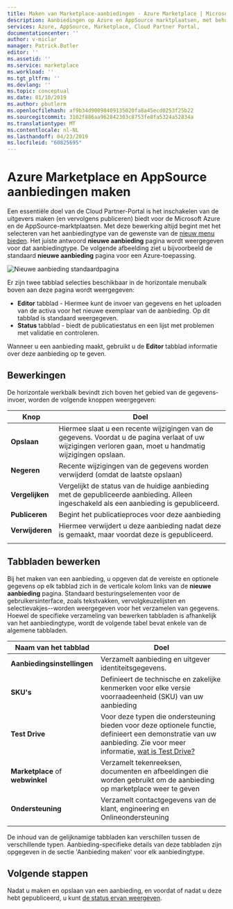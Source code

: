 ```yaml
---
title: Maken van Marketplace-aanbiedingen - Azure Marketplace | Microsoft Docs
description: Aanbiedingen op Azure en AppSource marktplaatsen, met behulp van de Cloud Partner-Portal maken
services: Azure, AppSource, Marketplace, Cloud Partner Portal,
documentationcenter: ''
author: v-miclar
manager: Patrick.Butler
editor: ''
ms.assetid: ''
ms.service: marketplace
ms.workload: ''
ms.tgt_pltfrm: ''
ms.devlang: ''
ms.topic: conceptual
ms.date: 01/10/2019
ms.author: pbutlerm
ms.openlocfilehash: af9b34d90098409135020fa8a45ecd0253f25b22
ms.sourcegitcommit: 3102f886aa962842303c8753fe8fa5324a52834a
ms.translationtype: MT
ms.contentlocale: nl-NL
ms.lasthandoff: 04/23/2019
ms.locfileid: "60825695"
---
```

# <a name="create-azure-marketplace-and-appsource-offers"></a>Azure Marketplace en AppSource aanbiedingen maken

Een essentiële doel van de Cloud Partner-Portal is het inschakelen van de uitgevers maken (en vervolgens publiceren) biedt voor de Microsoft Azure en de AppSource-marktplaatsen.  Met deze bewerking altijd begint met het selecteren van het aanbiedingtype van de gewenste van de [nieuw menu bieden](../portal-tour/cpp-new-offer-menu.md).  Het juiste antwoord **nieuwe aanbieding** pagina wordt weergegeven voor dat aanbiedingtype.  De volgende afbeelding ziet u bijvoorbeeld de standaard **nieuwe aanbieding** pagina voor een Azure-toepassing.

![Nieuwe aanbieding standaardpagina](./media/new-offer-page.png)

Er zijn twee tabblad selecties beschikbaar in de horizontale menubalk boven aan deze pagina wordt weergegeven: 
- **Editor** tabblad - Hiermee kunt de invoer van gegevens en het uploaden van de activa voor het nieuwe exemplaar van de aanbieding.  Op dit tabblad is standaard weergegeven.
- **Status** tabblad - biedt de publicatiestatus en een lijst met problemen met validatie en controleren. 

Wanneer u een aanbieding maakt, gebruikt u de **Editor** tabblad informatie over deze aanbieding op te geven. 

## <a name="editing-operations"></a>Bewerkingen

De horizontale werkbalk bevindt zich boven het gebied van de gegevens-invoer, worden de volgende knoppen weergegeven:

|   Knop    |   Doel                                                          |
|   ------    |  --------                                                          |
| **Opslaan**    | Hiermee slaat u een recente wijzigingen van de gegevens.  Voordat u de pagina verlaat of uw wijzigingen verloren gaan, moet u handmatig wijzigingen opslaan. | 
| **Negeren** | Recente wijzigingen van de gegevens worden verwijderd (omdat de laatste opslaan)             |
| **Vergelijken** | Vergelijkt de status van de huidige aanbieding met de gepubliceerde aanbieding.  Alleen ingeschakeld als een aanbieding is gepubliceerd.  |
| **Publiceren** | Begint het publicatieproces voor deze aanbieding                       |
| **Verwijderen**  | Hiermee verwijdert u deze aanbieding nadat deze is gemaakt, maar voordat deze is gepubliceerd. |
|   |   |


## <a name="editing-tabs"></a>Tabbladen bewerken

Bij het maken van een aanbieding, u opgeven dat de vereiste en optionele gegevens op elk tabblad zich in de verticale kolom links van de **nieuwe aanbieding** pagina.  Standaard besturingselementen voor de gebruikersinterface, zoals tekstvakken, vervolgkeuzelijsten en selectievakjes--worden weergegeven voor het verzamelen van gegevens.  Hoewel de specifieke verzameling van bewerken tabbladen is afhankelijk van het aanbiedingtype, wordt de volgende tabel bevat enkele van de algemene tabbladen.

|      Naam van het tabblad       |   Doel                                                            |
|      --------       |   -------                                                            |
| **Aanbiedingsinstellingen**  | Verzamelt aanbieding en uitgever identiteitsgegevens.                    |
| **SKU's**            | Definieert de technische en zakelijke kenmerken voor elke versie voorraadeenheid (SKU) van uw aanbieding |
| **Test Drive**      | Voor deze typen die ondersteuning bieden voor deze optionele functie, definieert een demonstratie van uw aanbieding.  Zie voor meer informatie, [wat is Test Drive?](../test-drive/what-is-test-drive.md)  |
| **Marketplace** of **webwinkel** | Verzamelt tekenreeksen, documenten en afbeeldingen die worden gebruikt om de aanbieding op marketplace weer te geven |
| **Ondersteuning**         | Verzamelt contactgegevens van de klant, engineering en Onlineondersteuning  |
|  |  |

De inhoud van de gelijknamige tabbladen kan verschillen tussen de verschillende typen.  Aanbieding-specifieke details van deze tabbladen zijn opgegeven in de sectie 'Aanbieding maken' voor elk aanbiedingtype.


## <a name="next-steps"></a>Volgende stappen

Nadat u maken en opslaan van een aanbieding, en voordat of nadat u deze hebt gepubliceerd, u kunt [de status ervan weergeven](./cpp-view-status-offer.md).
